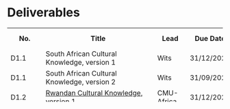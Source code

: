 # Deliverables

<font size="1">
<table class="style-1" style="height: 174px;" width="425">
<tbody>
<tr>
<th style="min-width: 10px;">No.</th>
<th  style="min-width: 245px;">Title</th>
<th  style="min-width: 60px;">Lead</th>
<th style="min-width: 55px;">Due Date   </th>
<th style="min-width: 55px;">Submission Date</th>
<th style="min-width: 55px;">Revision Date</th>
</tr>

<tr>
<td>D1.1</td>
<td>South African Cultural Knowledge, version 1</td>
<td>Wits</td>
<td>31/12/2023</td>
<td></td>
<td></td>
</tr>

<tr>
<td>D1.1</td>
<td>South African Cultural Knowledge, version 2</td>
<td>Wits</td>
<td>31/09/2025</td>
<td></td>
<td></td>
</tr>

<tr>
<td>D1.2</td>
<td><a href="https://cssr4africa.github.io/deliverables/CSSR4Africa_Deliverable_D1.2.pdf">Rwandan Cultural Knowledge, version 1</a></td>
<td>CMU-Africa</td>
<td>31/12/2023</td>
<td>25/10/2023</td>
<td>21/12/2024</td>
</tr>

<tr>
<td>D1.2</td>
<td>Rwandan Cultural Knowledge, version 2</td>
<td>CMU-Africa</td>
<td>30/09/2025</td>
<td></td>
<td></td>
</tr>

<tr>
<td>D1.3</td>
<td>African Modes of Social Interaction, version 1</td>
<td>Wits</td>
<td>31/03/2024</td>
<td></td>
<td></td>
</tr>

<tr>
<td>D1.3</td>
<td>African Modes of Social Interaction, version 2</td>
<td>Wits</td>
<td>30/09/2025</td>
<td></td>
<td></td>
</tr>

<tr>
<td>D1.4</td>
<td>Africa-centric Design Patterns, version 1</td>
<td>Wits</td>
<td>31/03/2024</td>
<td></td>
<td></td>
</tr>

<tr>
<td>D1.4</td>
<td>Africa-centric Design Patterns, version 2</td>
<td>Wits</td>
<td>30/09/2025</td>
<td></td>
<td></td>
</tr>

<tr>
<td>D1.5</td>
<td>Updates to Deliverables D1.1, D1.2, and D1.3 </td>
<td>Wits</td>
<td>30/09/2025</td>
<td></td>
<td></td>
</tr>

<tr>
<td>D2.1</td>
<td><a href="https://cssr4africa.github.io/deliverables/CSSR4Africa_Deliverable_D2.1.pdf">Use Case Scenario Definition, version 1</a></td>
<td>CMU-Africa</td>
<td>31/10/2023</td>
<td>07/11/2023</td>
<td>09/09/2024</td>
</tr>

<tr>
<td>D2.1</td>
<td>Use Case Scenario Definition, version 2</td>
<td>CMU-Africa</td>
<td>30/09/2025</td>
<td></td>
<td></td>
</tr>

<tr>
<td>D2.2</td>
<td><a href="https://cssr4africa.github.io/deliverables/CSSR4Africa_Deliverable_D2.2.pdf">Robot Behavior Specification, version 1</a></td>
<td>CMU-Africa</td>
<td>31/12/2023</td>
<td>31/12/2023</td>
<td>30/01/2024</td>
</tr>

<tr>
<td>D2.2</td>
<td>Robot Behavior Specification  version 2</td>
<td>CMU-Africa</td>
<td>30/09/2025</td>
<td></td>
<td></td>
</tr>

<tr>
<td>D2.3</td>
<td><a href="https://cssr4africa.github.io/deliverables/CSSR4Africa_Deliverable_D2.3.pdf">Visitor Behavior  Specification, version 1</a></td>
<td>CMU-Africa</td>
<td>31/12/2023</td>
<td>31/12/2023</td>
<td></td>
</tr>

<tr>
<td>D2.3</td>
<td>Visitor Behavior  Specification, version 2</td>
<td>CMU-Africa</td>
<td>30/09/2025</td>
<td></td>
<td></td>
</tr>

<tr>
<td>D2.4</td>
<td>Use Case Updates</td>
<td>Wits</td>
<td>30/09/2025</td>
<td></td>
<td></td>
</tr>

<tr>
<td>D3.1</td>
<td><a href="https://cssr4africa.github.io/deliverables/CSSR4Africa_Deliverable_D3.1.pdf">System Architecture, version 1</a> (<a href="https://cssr4africa.github.io/images/System_Architecture_in_Detail.pdf">PDF of Fig. 2</a>)</td>
<td>CMU-Africa</td>
<td>31/01/2024</td>
<td>24/01/2024</td>
<td>21/12/2024</td>
</tr>

<tr>
<td>D3.1</td>
<td>System Architecture, version 2</td>
<td>CMU-Africa</td>
<td>31/12/2025</td>
<td></td>
<td></td>
</tr>

<tr>
<td>D3.2</td>
<td><a href="https://cssr4africa.github.io/deliverables/CSSR4Africa_Deliverable_D3.2.pdf">Software Engineering Standards Manual</a></td>
<td>CMU-Africa</td>
<td>30/09/2023</td>
<td>26/10/2023</td>
<td>03/12/2024</td>
</tr>

<tr>
<td>D3.3</td>
<td><a href="https://cssr4africa.github.io/deliverables/CSSR4Africa_Deliverable_D3.3.pdf">Software Installation Manual</a></td>
<td>CMU-Africa</td>
<td>31/12/2023</td>
<td>07/09/2023</td>
<td>13/09/2024</td>
</tr>

<tr>
<td>D3.4</td>
<td><a href="https://cssr4africa.github.io/deliverables/CSSR4Africa_Deliverable_D3.4.pdf">System Integration and Quality Assurance Manual</a></td>
<td>CMU-Africa</td>
<td>31/03/2024</td>
<td>01/11/2023</td>
<td>03/12/2024</td>
</tr>

<tr>
<td>D3.5</td>
<td><a href="https://cssr4africa.github.io/deliverables/CSSR4Africa_Deliverable_D3.5.pdf">System Integration and Quality Assurance </a></td>
<td>CMU-Africa</td>
<td>30/06/2024</td>
<td>25/07/2024</td>
<td></td>
</tr>

<tr>
<td>D3.5</td>
<td>Use Case Feedback  </td>
<td>CMU-Africa</td>
<td>30/09/2025</td>
<td></td>
<td></td>
</tr>

<tr>
<td>D4.1</td>
<td><a href="https://cssr4africa.github.io/deliverables/CSSR4Africa_Deliverable_D4.1.pdf">Sensor Tests</a> </td>
<td>CMU-Africa</td>
<td>31/10/2023</td>
<td>02/04/2024</td>
<td></td>
</tr>

<tr>
<td>D4.2.1</td>
<td>Person Detection and Localization </td>
<td>CMU-Africa</td>
<td>31/12/2023</td>
<td></td>
<td></td>
</tr>

<tr>
<td>D4.2.2</td>
<td>Face and Eye Detection and Localization</td>
<td>CMU-Africa</td>
<td>31/12/2023</td>
<td></td>
<td></td>
</tr>

<tr>
<td>D4.2.3</td>
<td>Sound Detection and Localization</td>
<td>CMU-Africa</td>
<td>31/12/2023</td>
<td></td>
<td></td>
</tr>

<tr>
<td>D4.2.4</td>
<td>Robot Localization </td>
<td>CMU-Africa</td>
<td>31/03/2024</td>
<td></td>
<td></td>
</tr>

<tr>
<td>D4.2.5</td>
<td>Camera Calibration</td>
<td>Wits</td>
<td>31/12/2023</td>
<td></td>
<td></td>
</tr>

<tr>
<td>D4.3.1</td>
<td>Tablet PC Event </td>
<td>Wits</td>
<td>31/03/2024</td>
<td></td>
<td></td>
</tr>

<tr>
<td>D4.3.2</td>
<td>Speech Event </td>
<td>CMU-Africa</td>
<td>31/03/2024</td>
<td></td>
<td></td>
</tr>

<tr>
<td>D4.4</td>
<td>Use Case Feedback </td>
<td>CMU-Africa</td>
<td>31/03/2026</td>
<td></td>
<td></td>
</tr>

<tr>
<td>D5.1</td>
<td><a href="https://cssr4africa.github.io/deliverables/CSSR4Africa_Deliverable_D5.1.pdf">Actuator Tests </a></td>
<td>CMU-Africa</td>
<td>31/10/2023</td>
<td>02/04/2024</td>
<td></td>
</tr>

<tr>
<td>D5.2</td>
<td>Animate Behavior Subsystem</td>
<td>CMU-Africa</td>
<td>31/03/2024</td>
<td></td>
<td></td>
</tr>

<tr>
<td>D5.3</td>
<td>Attention Subsystem</td>
<td>CMU-Africa</td>
<td>30/09/2024</td>
<td></td>
<td></td>
</tr>

<tr>
<td>D5.4.1</td>
<td>Cultural Knowledge Ontology & Knowledge Base</td>
<td>Wits</td>
<td>31/12/2024</td>
<td>21/12/2024</td>
<td></td>
</tr>

<tr>
<td>D5.4.2</td>
<td>Scenario Script Language</td>
<td>Wits</td>
<td>30/06/2024</td>
<td></td>
<td></td>
</tr>

<tr>
<td>D5.4.3</td>
<td>Scenario Script Interpreter</td>
<td>Wits</td>
<td>31/12/2024</td>
<td></td>
<td></td>
</tr>

<tr>
<td>D5.5.1</td>
<td>Gesture Execution</td>
<td>CMU-Africa</td>
<td>30/09/2024</td>
<td></td>
<td></td>
</tr>

<tr>
<td>D5.5.2.1</td>
<td> English Text to Speech Conversion</td>
<td>Wits</td>
<td>30/06/2024</td>
<td></td>
<td></td>
</tr>

<tr>
<td>D5.5.2.2</td>
<td>isiZulu Text to Speech Conversion </td>
<td>Wits</td>
<td>30/06/2024</td>
<td></td>
<td></td>
</tr>

<tr>
<td>D5.5.2.3</td>
<td>Kinyarwanda Text to Speech Conversion </td>
<td>CMU-Africa</td>
<td>30/06/2024</td>
<td></td>
<td></td>
</tr>

<tr>
<td>D5.5.2.4</td>
<td>Integrated Text to Speech Conversion </td>
<td>Wits</td>
<td>30/09/2024</td>
<td></td>
<td></td>
</tr>
 
<tr>
<td>D5.5.3</td>
<td>Environment Map Generation </td>
<td>CMU-Africa</td>
<td>31/03/2024</td>
<td></td>
<td></td>
</tr>

<tr>
<td>D5.5.4</td>
<td>Robot Navigation</td>
<td>CMU-Africa</td>
<td>31/12/2024</td>
<td></td>
<td></td>
</tr>

<tr>
<td>D5.6</td>
<td>Use Case Feedback</td>
<td>CMU-Africa</td>
<td>31/03/2026</td>
<td></td>
<td></td>
</tr>

<tr>
<td>D6.1</td>
<td>Use Case Implementation</td>
<td>Wits</td>
<td>31/03/2025</td>
<td></td>
<td></td>
</tr>

<tr>
<td>D6.2</td>
<td>Use Case Evaluation </td>
<td>Wits</td>
<td>30/06/2025</td>
<td></td>
<td></td>
</tr>
 
<tr>
<td>D6.3</td>
<td>Use Case Re-Evaluation </td>
<td>Wits</td>
<td>30/06/2026</td>
<td></td>
<td></td>
</tr>

<tr>
<td>D7.1</td>
<td><a href="https://cssr4africa.github.io/deliverables/CSSR4Africa_Deliverable_D7.1.pdf">Online Presence</a></td>
<td>CMU-Africa</td>
<td>30/09/2023</td>
<td>03/08/2023</td>
<td>07/08/2023</td>
</tr>

<tr>
<td>D7.2</td>
<td>Dissemination Activities</td>
<td>Wits</td>
<td>30/06/2024</td>
<td></td>
<td></td>
</tr>

<tr>
<td>D7.3</td>
<td> <a href="https://github.com/cssr4africa/cssr4africa"> Open-Source Software Repository</a></td>
<td>CMU-Africa</td>
<td>30/11/2023</td>
<td>31/12/2023</td>
<td></td>
</tr>

<tr>
<td>D7.4</td>
<td>Summer School</td>
<td>Wits</td>
<td>30/04/2026</td>
<td></td>
<td></td>
</tr>

<tr>
<td>D8.1</td>
<td><a href="https://cssr4africa.github.io/deliverables/CSSR4Africa_Deliverable_D8.1.pdf">Progress Report</a>  </td>
<td>CMU-Africa</td>
<td>30/06/2024</td>
<td>31/12/2023</td>
<td>25/07/2024</td>
</tr>

<tr>
<td>D8.2</td>
<td>Expenditure Report</td>
<td>CMU-Africa</td>
<td>31/12/2023</td>
<td>31/12/2023</td>
<td>25/07/2024</td>
</tr>

<tr>
<td>D8.3</td>
<td>Risk Assessment</td>
<td>Wits</td>
<td>30/06/2024</td>
<td></td>
<td></td>
</tr>

<tr>
<td>D8.4</td>
<td>Consortium Agreement </td>
<td>Wits</td>
<td>31/10/2023</td>
<td></td>
<td></td>
</tr>

<tr>
<td>D8.5</td>
<td>Gender Action Plan</td>
<td>Wits</td>
<td>31/10/2023</td>
<td></td>
<td></td>
</tr>


</tbody>
</table>

 
